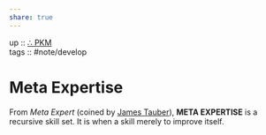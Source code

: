 ```yaml
---  
share: true  
---  
```

up :: [∴ PKM](./%E2%88%B4-PKM.md)  
tags :: #note/develop   
  
# Meta Expertise  
  
From *Meta Expert* (coined by [James Tauber](https://thoughtstreams.io/jtauber/the-meta-experts/)), **META EXPERTISE** is a recursive skill set. It is when a skill merely to improve itself.   
  
